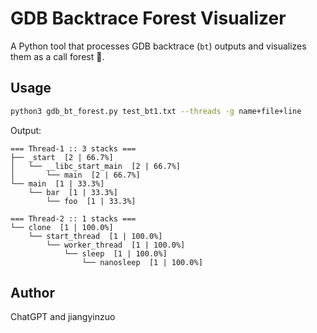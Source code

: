 # GDB Backtrace Forest Visualizer

A Python tool that processes GDB backtrace (`bt`) outputs and visualizes them as a call forest 🌲.

## Usage

```bash
python3 gdb_bt_forest.py test_bt1.txt --threads -g name+file+line
```

Output:
```
=== Thread-1 :: 3 stacks ===
├── _start  [2 | 66.7%]
│   └── __libc_start_main  [2 | 66.7%]
│       └── main  [2 | 66.7%]
└── main  [1 | 33.3%]
    └── bar  [1 | 33.3%]
        └── foo  [1 | 33.3%]

=== Thread-2 :: 1 stacks ===
└── clone  [1 | 100.0%]
    └── start_thread  [1 | 100.0%]
        └── worker_thread  [1 | 100.0%]
            └── sleep  [1 | 100.0%]
                └── nanosleep  [1 | 100.0%]
```

## Author

ChatGPT and jiangyinzuo
